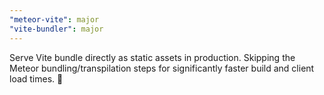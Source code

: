 ```yaml
---
"meteor-vite": major
"vite-bundler": major
---
```


Serve Vite bundle directly as static assets in production. Skipping the Meteor bundling/transpilation steps for significantly faster build and client load times. 🚀
